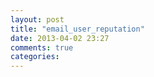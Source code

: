 ```yaml
---
layout: post
title: "email_user_reputation"
date: 2013-04-02 23:27
comments: true
categories: 
---
```

